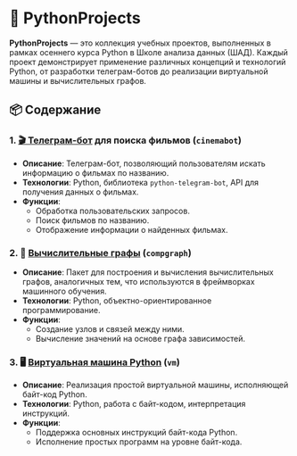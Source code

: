 # 🐍 PythonProjects

**PythonProjects** — это коллекция учебных проектов, выполненных в рамках осеннего курса Python в Школе анализа данных (ШАД). Каждый проект демонстрирует применение различных концепций и технологий Python, от разработки телеграм-ботов до реализации виртуальной машины и вычислительных графов.

## 📦 Содержание

### 1. [🎬 Телеграм-бот](https://github.com/KIoppert/PythonProjects/tree/main/cinemabot) для поиска фильмов (`cinemabot`)
- **Описание**: Телеграм-бот, позволяющий пользователям искать информацию о фильмах по названию.
- **Технологии**: Python, библиотека `python-telegram-bot`, API для получения данных о фильмах.
- **Функции**:
  - Обработка пользовательских запросов.
  - Поиск фильмов по названию.
  - Отображение информации о найденных фильмах.

### 2. 🧮 [Вычислительные графы](https://github.com/KIoppert/PythonProjects/tree/main/compgraph) (`compgraph`)
- **Описание**: Пакет для построения и вычисления вычислительных графов, аналогичных тем, что используются в фреймворках машинного обучения.
- **Технологии**: Python, объектно-ориентированное программирование.
- **Функции**:
  - Создание узлов и связей между ними.
  - Вычисление значений на основе графа зависимостей.

### 3. 🖥️ [Виртуальная машина Python](https://github.com/KIoppert/PythonProjects/tree/main/vm) (`vm`)
- **Описание**: Реализация простой виртуальной машины, исполняющей байт-код Python.
- **Технологии**: Python, работа с байт-кодом, интерпретация инструкций.
- **Функции**:
  - Поддержка основных инструкций байт-кода Python.
  - Исполнение простых программ на уровне байт-кода.
